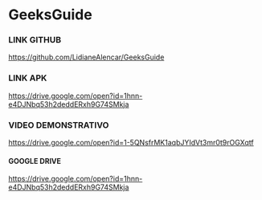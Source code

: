 # GeeksGuide

### LINK GITHUB
https://github.com/LidianeAlencar/GeeksGuide


### LINK APK
https://drive.google.com/open?id=1hnn-e4DJNbq53h2deddERxh9G74SMkja


### VIDEO DEMONSTRATIVO
https://drive.google.com/open?id=1-5QNsfrMK1aqbJYIdVt3mr0t9rOGXqtf


#### GOOGLE DRIVE
https://drive.google.com/open?id=1hnn-e4DJNbq53h2deddERxh9G74SMkja
